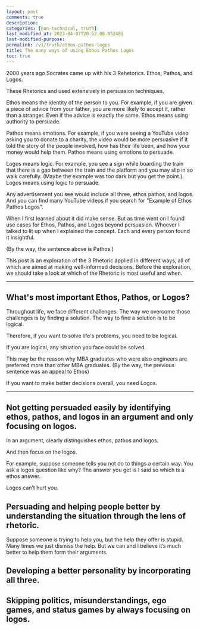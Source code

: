 ```yaml
---
layout: post
comments: true
description: 
categories: [non-technical, truth]
last_modified_at: 2023-04-07T20:52:08.052481
last-modified-purpose:
permalink: /v1/truth/ethos-pathos-logos
title: The many ways of using Ethos Pathos Logos
toc: true
---
```


2000 years ago Socrates came up with his 3 Rehetorics. Ethos, Pathos, and Logos.

These Rhetorics and used extensively in persuasion techniques.

Ethos means the identity of the person to you. For example, if you are given a piece of advice from your father, you are more likely to accept it, rather than a stranger. Even if the advice is exactly the same. Ethos means using authority to persuade.

Pathos means emotions. For example, if you were seeing a YouTube video asking you to donate to a charity, the video would be more persuasive if it told the story of the people involved, how has their life been, and how your money would help them. Pathos means using emotions to persuade.

Logos means logic. For example, you see a sign while boarding the train that there is a gap between the train and the platform and you may slip in so walk carefully. (Maybe the example was too dark but you get the point.). Logos means using logic to persuade.

Any advertisement you see would include all three, ethos pathos, and logos. And you can find many YouTube videos if you search for "Example of Ethos Pathos Logos".

When I first learned about it did make sense. But as time went on I found use cases for Ethos, Pathos, and Logos beyond persuasion. Whoever I talked to lit up when I explained the concept. Each and every person found it insightful.

(By the way, the sentence above is Pathos.)

This post is an exploration of the 3 Rhetoric applied in different ways, all of which are aimed at making well-informed decisions. Before the exploration, we should take a look at which of the Rhetoric is most useful and when.

***
## What's most important Ethos, Pathos, or Logos?

Throughout life, we face different challenges. The way we overcome those challenges is by finding a solution. The way to find a solution is to be logical.

Therefore, if you want to solve life's problems, you need to be logical.

If you are logical, any situation you face could be solved.

This may be the reason why MBA graduates who were also engineers are preferred more than other MBA graduates. (By the way, the previous sentence was an appeal to Ethos)

If you want to make better decisions overall, you need Logos.



***
## Not getting persuaded easily by identifying ethos, pathos, and logos in an argument and only focusing on logos.

In an argument, clearly distinguishes ethos, pathos and logos.

And then focus on the logos.

For example, suppose someone tells you not do to things a certain way. You ask a logos question like why? The answer you get is I said so which is a ethos answer.

Logos can’t hurt you.

## Persuading and helping people better by understanding the situation through the lens of rhetoric.

Suppose someone is trying to help you, but the help they offer is stupid. Many times we just dismiss the help. But we can and I believe it’s much better to help them form their arguments.


## Developing a better personality by incorporating all three.

## Skipping politics, misunderstandings, ego games, and status games by always focusing on logos. 